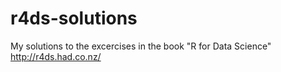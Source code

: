 # r4ds-solutions
My solutions to the excercises in the book "R for Data Science" http://r4ds.had.co.nz/
